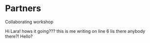 # Partners
Collaborating workshop


Hi Lara! hows it going???
this is me writing on line 6 Iis there anybody there?! Hello?